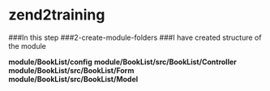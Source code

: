 # zend2training
###In this step 
###2-create-module-folders
###I have created structure of the module


**module/BookList/config**
**module/BookList/src/BookList/Controller**
**module/BookList/src/BookList/Form**
**module/BookList/src/BookList/Model**
